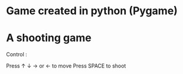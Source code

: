 # Game created in python (Pygame)
# A shooting game

Control : 

Press ↑ ↓ → or ← to move
Press SPACE to shoot
